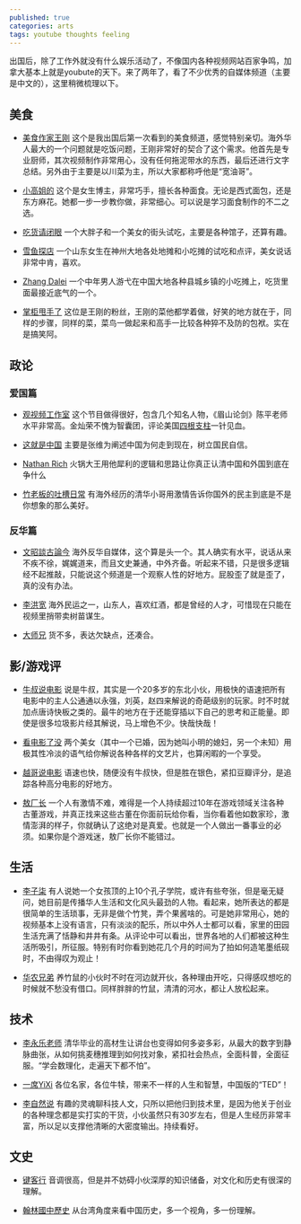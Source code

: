 ```yaml
---
published: true
categories: arts
tags: youtube thoughts feeling
---
```


出国后，除了工作外就没有什么娱乐活动了，不像国内各种视频网站百家争鸣，加拿大基本上就是youbute的天下。来了两年了，看了不少优秀的自媒体频道（主要是中文的），这里稍微梳理以下。

## 美食

* [美食作家王刚](https://www.youtube.com/channel/UCg0m_Ah8P_MQbnn77-vYnYw) 
这个是我出国后第一次看到的美食频道，感觉特别亲切。海外华人最大的一个问题就是吃饭问题，王刚非常好的契合了这个需求。他首先是专业厨师，其次视频制作非常用心，没有任何拖泥带水的东西，最后还进行文字总结。另外由于主要是以川菜为主，所以大家都称呼他是“宽油哥”。

* [小高姐的](https://www.youtube.com/channel/UCCKlp1JI9Yg3-cUjKPdD3mw)
这个是女生博主，非常巧手，擅长各种面食。无论是西式面包，还是东方麻花。她都一步一步教你做，非常细心。可以说是学习面食制作的不二之选。

* [吃货请闭眼](https://www.youtube.com/channel/UCtv1kOY3MEuk4T32mXG2kkg)
一个大胖子和一个美女的街头试吃，主要是各种馆子，还算有趣。

* [雪鱼探店](https://www.youtube.com/channel/UCwUFx_z61wqMV8zTUVDNV1w)
一个山东女生在神州大地各处地摊和小吃摊的试吃和点评，美女说话非常中肯，喜欢。

* [Zhang Dalei](https://www.youtube.com/channel/UCdTwi7V5f3Qr8tFb2-z2HZg)
一个中年男人游弋在中国大地各种县城乡镇的小吃摊上，吃货里面最接近底气的一个。

* [掌柜甩手了](https://www.youtube.com/channel/UCE1iTaz744nGffd_tSCGLWw)
这位是王刚的粉丝，王刚的菜他都学着做，好笑的地方就在于，同样的步骤，同样的菜，菜鸟一做起来和高手一比较各种猝不及防的包袱。实在是搞笑阿。

## 政论

### 爱国篇

* [观视频工作室](https://www.youtube.com/channel/UCYfJG6cGfW84FVLuy7semEg)
这个节目做得很好，包含几个知名人物，《眉山论剑》陈平老师水平非常高。金灿荣不愧为智囊团，评论美国[四根支柱](https://user.guancha.cn/main/content?id=91385&page=1)一针见血。

* [这就是中国](https://www.youtube.com/channel/UCJ06BguWKS5GJsEue7u79PQ)
主要是张维为阐述中国为何走到现在，树立国民自信。

* [Nathan Rich](https://www.youtube.com/channel/UCaSlyjhR4WC7QhYuaivxb6g)
火锅大王用他犀利的逻辑和思路让你真正认清中国和外国到底在争什么

* [竹老板的吐槽日常](https://www.youtube.com/channel/UCY8bSKQb5ZpP9QCszCCL-ow)
有海外经历的清华小哥用激情告诉你国外的民主到底是不是你想象的那么美好。

### 反华篇

* [文昭談古論今](https://www.youtube.com/channel/UCtAIPjABiQD3qjlEl1T5VpA)
海外反华自媒体，这个算是头一个。其人确实有水平，说话从来不疾不徐，娓娓道来，而且文史兼通，中外齐备。听起来不错，只是很多逻辑经不起推敲，只能说这个频道是一个观察人性的好地方。屁股歪了就是歪了，真的没有办法。

* [李洪宽](https://www.youtube.com/channel/UC13gtA2MjK4pcXNeLwaCnug)
海外民运之一，山东人，喜欢红酒，都是曾经的人才，可惜现在只能在视频里捎带卖树苗谋生。

* [大师兄](https://www.youtube.com/channel/UCpfFRS7QzLYkGqbrN1oxNNw)
货不多，表达欠缺点，还凑合。

## 影/游戏评

* [牛叔说电影](https://www.youtube.com/channel/UCJP8p8a_w5qIQk5PAMNzz8Q)
说是牛叔，其实是一个20多岁的东北小伙，用极快的语速把所有电影中的主人公通通以永强，刘英，赵四来解说的奇葩级别的玩家。时不时就加点唐诗快板之类的。最牛的地方在于还能穿插以下自己的思考和正能量。即使是很多垃圾影片经其解说，马上增色不少。快哉快哉！

* [看电影了没](https://www.youtube.com/channel/UCZmyD8-UsaxaVL-Zx3KEQKw)
两个美女（其中一个已婚，因为她叫小明的媳妇，另一个未知）用极其性冷淡的语气给你解说各种各样的文艺片，也算闲暇的一个享受。

* [越哥说电影](https://www.youtube.com/channel/UChgCVolsF6L7DWmOpWKSkMA)
语速也快，随便没有牛叔快，但是胜在银色，紧扣豆瓣评分，是追踪各种高分电影的好地方。

* [敖厂长](https://www.youtube.com/channel/UCCkMW93Am1pLfk2nZFKAmbQ)
一个人有激情不难，难得是一个人持续超过10年在游戏领域关注各种古董游戏，并真正找来这些古董在你面前玩给你看，当你看着他如数家珍，激情澎湃的样子，你就确认了这绝对是真爱。也就是一个人做出一番事业的必须。如果你是个游戏迷，敖厂长你不能错过。

## 生活

* [李子柒](https://www.youtube.com/channel/UCoC47do520os_4DBMEFGg4A)
有人说她一个女孩顶的上10个孔子学院，或许有些夸张，但是毫无疑问，她目前是传播华人生活和文化风头最劲的人物。看起来，她所表达的都是很简单的生活琐事，无非是做个竹凳，弄个果酱啥的。可是她非常用心，她的视频基本上没有语言，只有淡淡的配乐，所以中外人士都可以看，家里的田园生活充满了恬静和井井有条。从评论中可以看出，世界各地的人们都被这种生活所吸引，所征服。特别有时你看到她花几个月的时间为了拍如何造笔墨纸砚时，不由得叹为观止！ 

* [华农兄弟](https://www.youtube.com/channel/UCjEGRKDfUOel8Hp9Iumw5NQ)
养竹鼠的小伙时不时在河边就开伙，各种理由开吃，只得感叹想吃的时候就不愁没有借口。同样胖胖的竹鼠，清清的河水，都让人放松起来。

## 技术

* [李永乐老师](https://www.youtube.com/channel/UCSs4A6HYKmHA2MG_0z-F0xw)
清华毕业的高材生让讲台也变得如何多姿多彩，从最大的数字到静脉曲张，从如何挑麦穗推理到如何找对象，紧扣社会热点，全面科普，全面征服。“学会数理化，走遍天下都不怕”。

* [一席YiXi](https://www.youtube.com/channel/UCKFB_rVEFEF3l-onQGvGx1A)
各位名家，各位牛犊，带来不一样的人生和智慧，中国版的“TED”！

* [李自然说](https://www.youtube.com/channel/UCgLUl1WDoDXUtxPaZeSZHsw)
有趣的灵魂聊科技人文，只所以把他归到技术里，是因为他关于创业的各种理念都是实打实的干货，小伙虽然只有30岁左右，但是人生经历非常丰富，所以足以支撑他清晰的大密度输出。持续看好。

## 文史

* [键客行](https://www.youtube.com/channel/UChjYHZ3yGQucOFw14BNnTqw)
音调很高，但是并不妨碍小伙深厚的知识储备，对文化和历史有很深的理解。

* [翰林國中歷史](https://www.youtube.com/channel/UC3qdUNgu_k-HD_UgvmUnrJA)
从台湾角度来看中国历史，多一个视角，多一份理解。